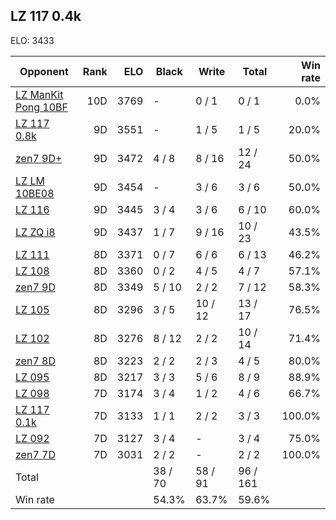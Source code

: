 ## LZ 117 0.4k ##

ELO: 3433

Opponent | Rank | ELO | Black | Write | Total | Win rate
---------|-----:|----:|-------|-------|-------|-------:
[LZ ManKit Pong 10BF](LZ%20ManKit%20Pong%2010BF.md) | 10D | 3769 | - | 0 / 1 | 0 / 1 | 0.0%
[LZ 117 0.8k](LZ%20117%200.8k.md) | 9D | 3551 | - | 1 / 5 | 1 / 5 | 20.0%
[zen7 9D+](zen7%209D+.md) | 9D | 3472 | 4 / 8 | 8 / 16 | 12 / 24 | 50.0%
[LZ LM 10BE08](LZ%20LM%2010BE08.md) | 9D | 3454 | - | 3 / 6 | 3 / 6 | 50.0%
[LZ 116](LZ%20116.md) | 9D | 3445 | 3 / 4 | 3 / 6 | 6 / 10 | 60.0%
[LZ ZQ i8](LZ%20ZQ%20i8.md) | 9D | 3437 | 1 / 7 | 9 / 16 | 10 / 23 | 43.5%
[LZ 111](LZ%20111.md) | 8D | 3371 | 0 / 7 | 6 / 6 | 6 / 13 | 46.2%
[LZ 108](LZ%20108.md) | 8D | 3360 | 0 / 2 | 4 / 5 | 4 / 7 | 57.1%
[zen7 9D](zen7%209D.md) | 8D | 3349 | 5 / 10 | 2 / 2 | 7 / 12 | 58.3%
[LZ 105](LZ%20105.md) | 8D | 3296 | 3 / 5 | 10 / 12 | 13 / 17 | 76.5%
[LZ 102](LZ%20102.md) | 8D | 3276 | 8 / 12 | 2 / 2 | 10 / 14 | 71.4%
[zen7 8D](zen7%208D.md) | 8D | 3223 | 2 / 2 | 2 / 3 | 4 / 5 | 80.0%
[LZ 095](LZ%20095.md) | 8D | 3217 | 3 / 3 | 5 / 6 | 8 / 9 | 88.9%
[LZ 098](LZ%20098.md) | 7D | 3174 | 3 / 4 | 1 / 2 | 4 / 6 | 66.7%
[LZ 117 0.1k](LZ%20117%200.1k.md) | 7D | 3133 | 1 / 1 | 2 / 2 | 3 / 3 | 100.0%
[LZ 092](LZ%20092.md) | 7D | 3127 | 3 / 4 | - | 3 / 4 | 75.0%
[zen7 7D](zen7%207D.md) | 7D | 3031 | 2 / 2 | - | 2 / 2 | 100.0%
Total | | | 38 / 70 | 58 / 91 | 96 / 161 | 
Win rate| | | 54.3% | 63.7% | 59.6% | 
